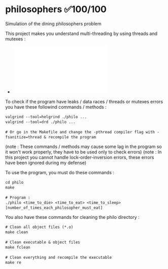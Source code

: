# philosophers ✅100/100
Simulation of the dining philosophers problem

This project makes you understand multi-threading by using threads and mutexes :
- ![philosophers subject](en.philosophers.subject.pdf)

To check if the program have leaks / data races / threads or mutexes errors you have these followind commands / methods :
```shell
valgrind --tool=helgrind ./philo ...
valgrind --tool=drd ./philo ...

# Or go in the Makefile and change the -pthread compiler flag with -fsanitize=thread & recompile the program
```
(note : These commands / methods may cause some lag in the program so it won't work properly, they have to be used only to check errors)
(note : In this project you cannot handle lock-order-inversion errors, these errors have been ignored during my defense)

  To use the program, you must do these commands :
```shell
cd philo
make

# Program :
./philo <time_to_die> <time_to_eat> <time_to_sleep> [number_of_times_each_philosopher_must_eat]
```

You also have these commands for cleaning the philo directory :
```shell
# Clean all object files (*.o)
make clean

# Clean executable & object files
make fclean

# Clean everything and recompile the executable
make re
```
